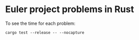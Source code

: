 # Euler project problems in Rust

To see the time for each problem:
```
cargo test --release -- --nocapture
```
